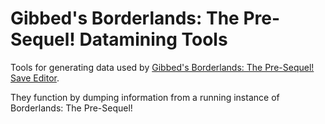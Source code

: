 # Gibbed's Borderlands: The Pre-Sequel! Datamining Tools

Tools for generating data used by [Gibbed's Borderlands: The Pre-Sequel! Save Editor](https://github.com/gibbed/Gibbed.BorderlandsOz).

They function by dumping information from a running instance of Borderlands: The Pre-Sequel!
